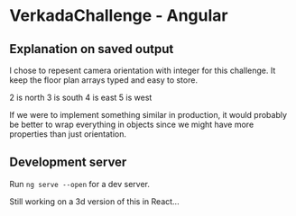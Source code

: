 # VerkadaChallenge - Angular

## Explanation on saved output
I chose to repesent camera orientation with integer for this challenge. It keep the floor plan arrays typed and easy to store. 

2 is north
3 is south
4 is east
5 is west

If we were to implement something similar in production, it would probably be better to wrap everything in objects since we might have more properties than just orientation.

## Development server

Run `ng serve --open` for a dev server.

Still working on a 3d version of this in React...
